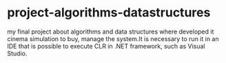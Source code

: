 # project-algorithms-datastructures
my final project about algorithms and data structures where developed it cinema simulation to buy, manage the system.It is necessary to run it in an IDE that is possible to execute CLR in .NET framework, such as Visual Studio.
